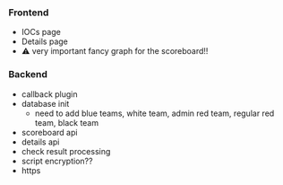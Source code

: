 ### Frontend
- IOCs page
- Details page
- :warning: very important fancy graph for the scoreboard!!

### Backend
- callback plugin
- database init
  - need to add blue teams, white team, admin red team, regular red team, black team
- scoreboard api
- details api
- check result processing
- script encryption??
- https